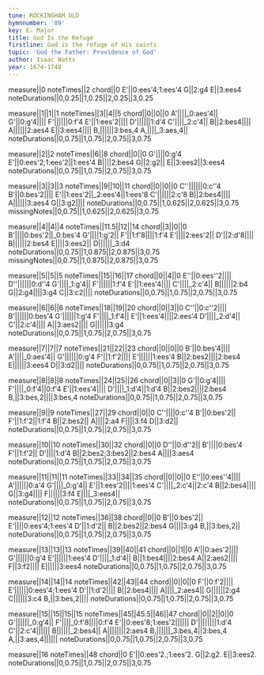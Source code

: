 ```yaml
---
tune: ROCKINGHAM OLD
hymnnumber: '89'
key: E♭ Major
title: God Is the Refuge
firstline: God is the refuge of His saints
topic: 'God the Father: Providence of God'
author: Isaac Watts
year: 1674-1748
---
```

measure||0
noteTimes||2
chord||0
E'||0:ees'4;1:ees'4
G||2:g4
E||3:ees4
noteDurations||0,0.25||1,0.25||2,0.25||3,0.25

measure||1||1||1
noteTimes||3||4||5
chord||0||0||0
A'||||_0:aes'4||
G'||0:g'4||||
F'||||||0:f'4
E'||1:ees'2||||
D'||||||1:d'4
C'||||_2:c'4||
B||2:bes4||||
A||||||2:aes4
E||3:ees4||||
B,||||||3:bes,4
A,||||_3:aes,4||
noteDurations||0,0.75||1,0.75||2,0.75||3,0.75

measure||2||2
noteTimes||6||8
chord||0||0
G'||||0:g'4
E'||0:ees'2;1:ees'2||1:ees'4
B||||2:bes4
G||2:g2||
E||3:ees2||3:ees4
noteDurations||0,0.75||1,0.75||2,0.75||3,0.75

measure||3||3||3
noteTimes||9||10||11
chord||0||0||0
C''||||||0:c''4
B'||0:bes'2||||
E'||1:ees'2||_2:ees'4||1:ees'8
C'||||||2:c'8
B||2:bes4||||
A||||||3:aes4
G||3:g2||||
noteDurations||0,0.75||1,0.625||2,0.625||3,0.75
missingNotes||0,0.75||1,0.625||2,0.625||3,0.75

measure||4||4||4
noteTimes||11.5||12||14
chord||3||0||0
B'||||0:bes'2||_0:bes'4
G'||||1:g'2||
F'||1:f'8||||1:f'4
E'||||2:ees'2||
D'||2:d'8||||
B||||||2:bes4
E||||3:ees2||
D||||||_3:d4
noteDurations||0,0.75||1,0.875||2,0.875||3,0.75
missingNotes||0,0.75||1,0.875||2,0.875||3,0.75

measure||5||5||5
noteTimes||15||16||17
chord||0||4||0
E''||0:ees''2||||
D''||||||0:d''4
G'||||_1:g'4||
F'||||||1:f'4
E'||1:ees'4||||
C'||||_2:c'4||
B||||||2:b4
G||2:g4||||3:g4
C||3:c2||||
noteDurations||0,0.75||1,0.75||2,0.75||3,0.75

measure||6||6||6
noteTimes||18||19||20
chord||0||3||0
C''||0:c''2||||
B'||||||0:bes'4
G'||||||1:g'4
F'||||_1:f'4||
E'||1:ees'4||||2:ees'4
D'||||_2:d'4||
C'||2:c'4||||
A||3:aes2||||
G||||||3:g4
noteDurations||0,0.75||1,0.75||2,0.75||3,0.75

measure||7||7||7
noteTimes||21||22||23
chord||0||0||0
B'||0:bes'4||||
A'||||_0:aes'4||
G'||||||0:g'4
F'||1:f'2||||
E'||||||1:ees'4
B||2:bes2||||2:bes4
E||||||3:ees4
D||3:d2||||
noteDurations||0,0.75||1,0.75||2,0.75||3,0.75

measure||8||8||8
noteTimes||24||25||26
chord||0||3||0
G'||0:g'4||||
F'||||_0:f'4||0:f'4
E'||1:ees'4||||
D'||||_1:d'4||1:d'4
B||2:bes2||||2:bes4
B,||3:bes,2||||3:bes,4
noteDurations||0,0.75||1,0.75||2,0.75||3,0.75

measure||9||9
noteTimes||27||29
chord||0||0
C''||||0:c''4
B'||0:bes'2||
F'||1:f'2||1:f'4
B||2:bes2||
A||||2:a4
F||||3:f4
D||3:d2||
noteDurations||0,0.75||1,0.75||2,0.75||3,0.75

measure||10||10
noteTimes||30||32
chord||0||0
D''||0:d''2||
B'||||0:bes'4
F'||1:f'2||
D'||||1:d'4
B||2:bes2;3:bes2||2:bes4
A||||3:aes4
noteDurations||0,0.75||1,0.75||2,0.75||3,0.75

measure||11||11||11
noteTimes||33||34||35
chord||0||0||0
E''||0:ees''4||||
A'||||||0:a'4
G'||||_0:g'4||
E'||1:ees'2||||1:ees'4
C'||||_2:c'4||2:c'4
B||2:bes4||||
G||3:g4||||
F||||||3:f4
E||||_3:ees4||
noteDurations||0,0.75||1,0.75||2,0.75||3,0.75

measure||12||12
noteTimes||36||38
chord||0||0
B'||0:bes'2||
E'||||0:ees'4;1:ees'4
D'||1:d'2||
B||2:bes2||2:bes4
G||||3:g4
B,||3:bes,2||
noteDurations||0,0.75||1,0.75||2,0.75||3,0.75

measure||13||13||13
noteTimes||39||40||41
chord||0||1||0
A'||0:aes'2||||
G'||||||0:g'4
E'||||||1:ees'4
D'||||_1:d'4||
B||1:bes4||||2:bes4
A||2:aes2||||
F||3:f2||||
E||||||3:ees4
noteDurations||0,0.75||1,0.75||2,0.75||3,0.75

measure||14||14||14
noteTimes||42||43||44
chord||0||0||0
F'||0:f'2||||
E'||||||0:ees'4;1:ees'4
D'||1:d'2||||
B||2:bes4||||
A||||_2:aes4||
G||||||2:g4
C||||||3:c4
B,||3:bes,2||||
noteDurations||0,0.75||1,0.75||2,0.75||3,0.75

measure||15||15||15||15
noteTimes||45||45.5||46||47
chord||0||2||0||0
G'||||||_0:g'4||
F'||||_0:f'8||||0:f'4
E'||0:ees'8;1:ees'2||||||
D'||||||||1:d'4
C'||2:c'4||||||
B||||||_2:bes4||
A||||||||2:aes4
B,||||||_3:bes,4||3:bes,4
A,||3:aes,4||||||
noteDurations||0,0.75||1,0.75||2,0.75||3,0.75

measure||16
noteTimes||48
chord||0
E'||0:ees'2.;1:ees'2.
G||2:g2.
E||3:ees2.
noteDurations||0,0.75||1,0.75||2,0.75||3,0.75

